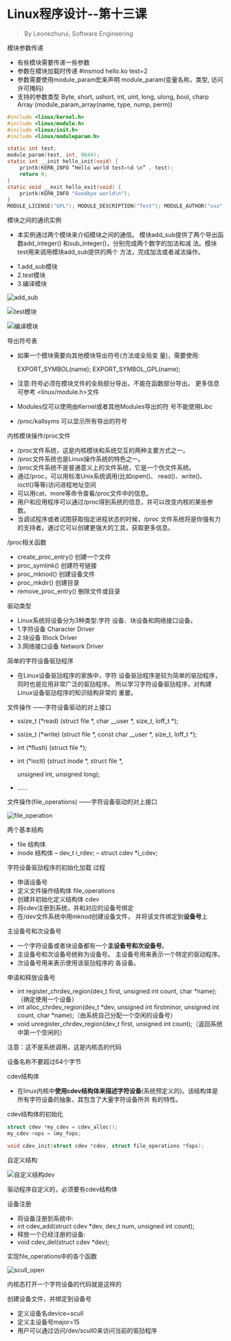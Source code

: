 # Linux程序设计--第十三课

> By Leonezhurui, Software Engineering



模块参数传递

* 有些模块需要传递一些参数
* 参数在模块加载时传递 #insmod hello.ko test=2
* 参数需要使用module_param宏来声明 module_param(变量名称，类型, 访问许可掩码)
* 支持的参数类型
   Byte, short, ushort, int, uint, long, ulong, bool, charp Array (module_param_array(name, type, nump, perm))



```C
#include <linux/kernel.h> 
#include <linux/module.h> 
#include <linux/init.h>
#include <linux/moduleparam.h>

static int test; 
module_param(test, int, 0644);
static int __init hello_init(void) {
	printk(KERN_INFO “Hello world test=%d \n” , test);
	return 0; 
}
static void __exit hello_exit(void) {
	printk(KERN_INFO "Goodbye world\n"); 
}
MODULE_LICENSE("GPL"); MODULE_DESCRIPTION("Test"); MODULE_AUTHOR("xxx"); module_init(hello_init); module_exit(hello_exit);
```



模块之间的通讯实例

* 本实例通过两个模块来介绍模块之间的通信。 模块add_sub提供了两个导出函数add_integer() 和sub_integer()，分别完成两个数字的加法和减 法。模块test用来调用模块add_sub提供的两个 方法，完成加法或者减法操作。

- 1.add_sub模块
- 2.test模块 
- 3.编译模块



![add_sub](img/add_sub.png)



![test模块](img/test模块.png)



![编译模块](img/编译模块.png)



导出符号表

* 如果一个模块需要向其他模块导出符号(方法或全局变 量)，需要使用:

  EXPORT_SYMBOL(name); EXPORT_SYMBOL_GPL(name);

* 注意:符号必须在模块文件的全局部分导出，不能在函数部分导出。 更多信息可参考 <linux/module.h>文件
* Modules仅可以使用由Kernel或者其他Modules导出的符 号不能使用Libc
* /proc/kallsyms 可以显示所有导出的符号



内核模块操作/proc文件

- /proc文件系统，这是内核模块和系统交互的两种主要方式之一。
- /proc文件系统也是Linux操作系统的特色之一。
- /proc文件系统不是普通意义上的文件系统，它是一个伪文件系统。
- 通过/proc，可以用标准Unix系统调用(比如open()、 read()、write()、 ioctl()等等)访问进程地址空间
- 可以用cat、more等命令查看/proc文件中的信息。
- 用户和应用程序可以通过/proc得到系统的信息，并可以改变内核的某些参数。
- 当调试程序或者试图获取指定进程状态的时候，/proc 文件系统将是你强有力的支持者。通过它可以创建更强大的工具，获取更多信息。



/proc相关函数

* create_proc_entry() 创建一个文件 
* proc_symlink() 创建符号链接
* proc_mknod() 创建设备文件
* proc_mkdir() 创建目录
* remove_proc_entry() 删除文件或目录



驱动类型

* Linux系统将设备分为3种类型:字符 设备、块设备和网络接口设备。
* 1.字符设备 Character Driver
* 2.块设备 Block Driver
* 3.网络接口设备 Network Driver



简单的字符设备驱劢程序

* 在Linux设备驱劢程序的家族中，字符 设备驱劢程序是较为简单的驱劢程序， 同时也是应用非常广泛的驱劢程序。 所以学习字符设备驱劢程序，对构建 Linux设备驱劢程序的知识结构非常的 重要。



文件操作 ——字符设备驱动的对上接口

- ssize_t (*read) (struct file *, char __user *, size_t, loff_t *);

- ssize_t (*write) (struct file *, const char __user *, size_t, loff_t *);

- int (*flush) (struct file *);

- int (*ioctl) (struct inode *, struct file *,

  unsigned int, unsigned long);

- ......



文件操作(file_operations) ——字符设备驱动的对上接口

![file_operation](img/file_operation.png)



两个基本结构 

* file 结构体
* inode 结构体
   – dev_t i_rdev;
   – struct cdev *i_cdev;



字符设备驱劢程序的初始化加载 过程

- 申请设备号
- 定义文件操作结构体 file_operations
- 创建并初始化定义结构体 cdev
- 将cdev注册到系统，并和对应的设备号绑定
- 在/dev文件系统中用mknod创建设备文件， 并将该文件绑定到**设备号**上



主设备号和次设备号

* 一个字符设备或者块设备都有一个**主设备号和次设备号**。
* 主设备号和次设备号统称为设备号。 主设备号用来表示一个特定的驱动程序。
* 次设备号用来表示使用该驱劢程序的 各设备。



申请和释放设备号

* int register_chrdev_region(dev_t first, unsigned int count, char *name);（确定使用一个设备）
* int alloc_chrdev_region(dev_t *dev, unsigned int firstminor, unsigned int count, char *name);（由系统自己分配一个空闲的设备号）
* void unregister_chrdev_region(dev_t first, unsigned int count);（返回系统中第一个空闲的）

注意：这不是系统调用，这是内核态的代码

设备名称不要超过64个字节



cdev结构体

* 在linux内核中**使用cdev结构体来描述字符设备**(系统预定义的)。该结构体是所有字符设备的抽象，其包含了大量字符设备所共 有的特性。



cdev结构体的初始化

```C
struct cdev *my_cdev = cdev_alloc();
my_cdev->ops = &my_fops;

void cdev_init(struct cdev *cdev, struct file_operations *fops);
```



自定义结构

![自定义结构dev](img/自定义结构dev.png)

驱动程序自定义的，必须要有cdev结构体



设备注册 

* 将设备注册到系统中:
* int cdev_add(struct cdev *dev, dev_t num, unsigned int count);
*  释放一个已经注册的设备:
* void cdev_del(struct cdev *dev);



实现file_operations中的各个函数

![scull_open](img/scull_open.png)

内核态打开一个字符设备的代码就是这样的



创建设备文件，并绑定到设备号

* 定义设备名device=scull
* 定义主设备号major=15
* 用户可以通过访问/dev/scull0来访问当前的驱劢程序